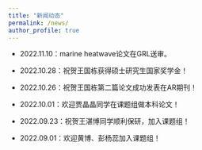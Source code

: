 ```yaml
---
title: "新闻动态"
permalink: /news/
author_profile: true
---
```

- 2022.11.10：marine heatwave论文在GRL送审。

- 2022.10.28：祝贺王国栋获得硕士研究生国家奖学金！

- 2022.10.26：祝贺王国栋第二篇论文成功发表在AR期刊！

- 2022.10.01：欢迎贾晶晶同学在课题组做本科论文！

- 2022.09.23：祝贺王湛博同学顺利保研，加入课题组！

- 2022.09.01：欢迎黄博、彭杨蕊加入课题组！

  

  

  
